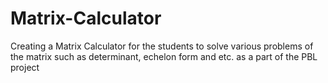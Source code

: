 # Matrix-Calculator
Creating a Matrix Calculator for the students to solve various problems of the matrix such as determinant, echelon form and etc. as a part of the PBL project  
